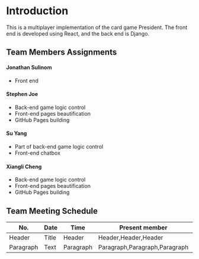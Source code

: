 # Introduction

This is a multiplayer implementation of the card game President. The front end is developed using React, and the back end is Django.

## Team Members Assignments
#### Jonathan Sulinom
- Front end

#### Stephen Joe
- Back-end game logic control
- Front-end pages beautification
- GitHub Pages building
#### Su Yang
- Part of back-end game logic control
- Front-end chatbox
#### Xiangli Cheng
- Back-end game logic control
- Front-end pages beautification
- GitHub Pages building


## Team Meeting Schedule

| No. |   Date   |  Time  |   Present member   |    Object     |
| ----------- | ----------- | ----------- | ----------- | ----------- |
| Header      | Title       | Header      | Header,Header,Header      | Title       |
| Paragraph   | Text        | Paragraph   | Paragraph,Paragraph,Paragraph   | Text        |

